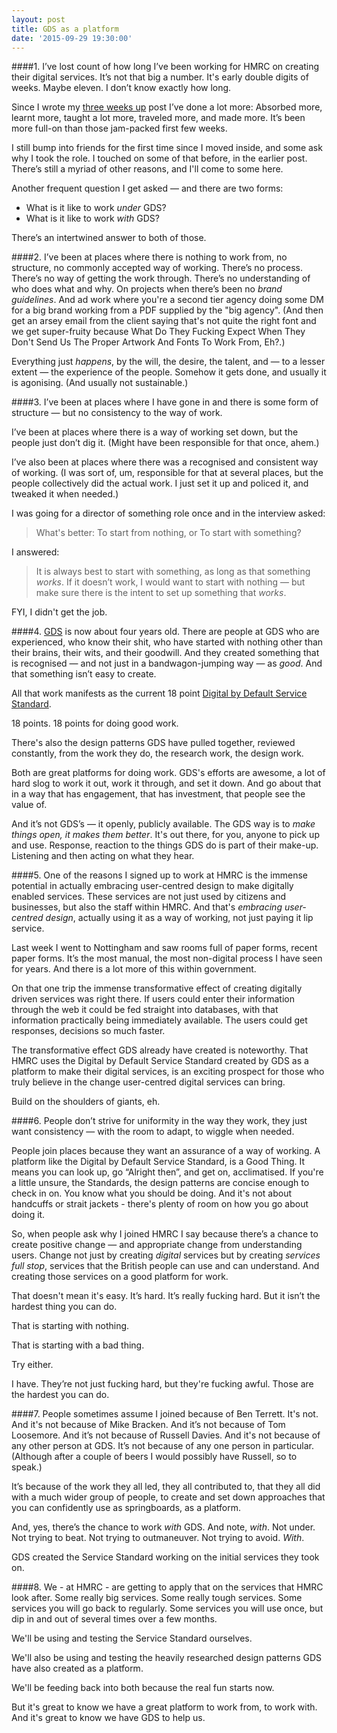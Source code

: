 ```yaml
---
layout: post
title: GDS as a platform
date: '2015-09-29 19:30:00'
---
```


####1.
I’ve lost count of how long I’ve been working for HMRC on creating their digital services. It’s not that big a number. It's early double digits of weeks. Maybe eleven. I don’t know exactly how long.

Since I wrote my [three weeks up](/hmrc-nearly-three-weeks-up) post I’ve done a lot more: Absorbed more, learnt more, taught a lot more, traveled more, and made more. It’s been more full-on than those jam-packed first few weeks.

I still bump into friends for the first time since I moved inside, and some ask why I took the role. I touched on some of that before, in the earlier post. There’s still a myriad of other reasons, and I'll come to some here.

Another frequent question I get asked — and there are two forms:

* What is it like to work *under* GDS? 
* What is it like to work *with* GDS?

There’s an intertwined answer to both of those.

####2.
I’ve been at places where there is nothing to work from, no structure, no commonly accepted way of working. There’s no process. There’s no way of getting the work through. There’s no understanding of who does what and why. On projects when there’s been no *brand guidelines*. And ad work where you're a second tier agency doing some DM for a big brand working from a PDF supplied by the "big agency". (And then get an arsey email from the client saying that's not quite the right font and we get super-fruity because What Do They Fucking Expect When They Don't Send Us The Proper Artwork And Fonts To Work From, Eh?.)

Everything just *happens*, by the will, the desire, the talent, and — to a lesser extent — the experience of the people. Somehow it gets done, and usually it is agonising. (And usually not sustainable.)

####3.
I’ve been at places where I have gone in and there is some form of structure — but no consistency to the way of work.

I’ve been at places where there is a way of working set down, but the people just don’t dig it. (Might have been responsible for that once, ahem.)

I’ve also been at places where there was a recognised and consistent way of working. (I was sort of, um, responsible for that at several places, but the people collectively did the actual work. I just set it up and policed it, and tweaked it when needed.)

I was going for a director of something role once and in the interview asked:

>What's better: To start from nothing, or To start with something?

I answered:

>It is always best to start with something, as long as that something *works*. If it doesn’t work, I would want to start with nothing — but make sure there is the intent to set up something that *works*.

FYI, I didn't get the job.

####4.
[GDS](https://www.gov.uk/government/organisations/government-digital-service) is now about four years old. There are people at GDS who are experienced, who know their shit, who have started with nothing other than their brains, their wits, and their goodwill. And they created something that is recognised — and not just in a bandwagon-jumping way — as *good*. And that something isn’t easy to create.

All that work manifests as the current 18 point [Digital by Default Service Standard](http://www.gov.uk/service-manual/digital-by-default).

18 points. 18 points for doing good work.

There's also the design patterns GDS have pulled together, reviewed constantly, from the work they do, the research work, the design work.

Both are great platforms for doing work. GDS's efforts are awesome, a lot of hard slog to work it out, work it through, and set it down. And go about that in a way that has engagement, that has investment, that people see the value of.

And it’s not GDS’s — it openly, publicly available. The GDS way is to *make things open, it makes them better*. It's out there, for you, anyone to pick up and use. Response, reaction to the things GDS do is part of their make-up. Listening and then acting on what they hear.

####5.
One of the reasons I signed up to work at HMRC is the immense potential in actually embracing user-centred design to make digitally enabled services. These services are not just used by citizens and businesses, but also the staff within HMRC. And that's *embracing user-centred design*, actually using it as a way of working, not just paying it lip service.

Last week I went to Nottingham and saw rooms full of paper forms, recent paper forms. It’s the most manual, the most non-digital process I have seen for years. And there is a lot more of this within government.

On that one trip the immense transformative effect of creating digitally driven services was right there. If users could enter their information through the web it could be fed straight into databases, with that information practically being immediately available. The users could get responses, decisions so much faster.

The transformative effect GDS already have created is noteworthy. That HMRC uses the Digital by Default Service Standard created by GDS as a platform to make their digital services, is an exciting prospect for those who truly believe in the change user-centred digital services can bring.

Build on the shoulders of giants, eh.

####6.
People don’t strive for uniformity in the way they work, they just want consistency — with the room to adapt, to wiggle when needed.

People join places because they want an assurance of a way of working. A platform like the Digital by Default Service Standard, is a Good Thing. It means you can look up, go “Alright then”, and get on, acclimatised. If you're a little unsure, the Standards, the design patterns are concise enough to check in on. You know what you should be doing. And it's not about handcuffs or strait jackets - there's plenty of room on how you go about doing it.

So, when people ask why I joined HMRC I say because there’s a chance to create positive change — and appropriate change from understanding users. Change not just by creating *digital* services but by creating *services full stop*, services that the British people can use and can understand. And creating those services on a good platform for work.

That doesn't mean it's easy. It’s hard. It’s really fucking hard. But it isn’t the hardest thing you can do.

That is starting with nothing.

That is starting with a bad thing.

Try either.

I have. They’re not just fucking hard, but they're fucking awful. Those are the hardest you can do.

####7.
People sometimes assume I joined because of Ben Terrett. It's not. And it's not because of Mike Bracken. And it’s not because of Tom Loosemore. And it’s not because of Russell Davies. And it's not because of any other person at GDS. It’s not because of any one person in particular. (Although after a couple of beers I would possibly have Russell, so to speak.)

It’s because of the work they all led, they all contributed to, that they all did with a much wider group of people, to create and set down approaches that you can confidently use as springboards, as a platform.

And, yes, there’s the chance to work *with* GDS. And note, *with*. Not under. Not trying to beat. Not trying to outmaneuver. Not trying to avoid. *With*.

GDS created the Service Standard working on the initial services they took on.

####8.
We - at HMRC - are getting to apply that on the services that HMRC look after. Some really big services. Some really tough services. Some services you will go back to regularly. Some services you will use once, but dip in and out of several times over a few months.

We'll be using and testing the Service Standard ourselves.

We'll also be using and testing the heavily researched design patterns GDS have also created as a platform.

We'll be feeding back into both because the real fun starts now.

But it's great to know we have a great platform to work from, to work with. And it's great to know we have GDS to help us.
